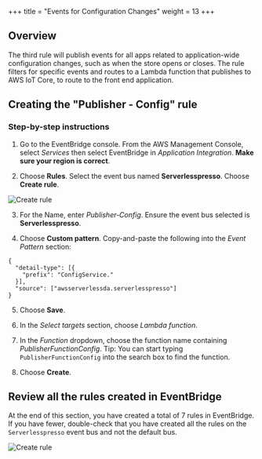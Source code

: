 +++
title = "Events for Configuration Changes"
weight = 13
+++

## Overview

The third rule will publish events for all apps related to application-wide configuration changes, such as when the store opens or closes. The rule filters for specific events and routes to a Lambda function that publishes to AWS IoT Core, to route to the front end application.

## Creating the "Publisher - Config" rule

### Step-by-step instructions ##

1. Go to the EventBridge console. From the AWS Management Console, select *Services* then select EventBridge in *Application Integration*. **Make sure your region is correct**.

2. Choose **Rules**. Select the event bus named **Serverlesspresso**. Choose **Create rule**.

![Create rule](../../images/se-mod2-logAll10.png)

3. For the Name, enter *Publisher-Config*. Ensure the event bus selected is **Serverlesspresso**.

4. Choose **Custom pattern**. Copy-and-paste the following into the *Event Pattern* section:
```
{
  "detail-type": [{
    "prefix": "ConfigService."
  }],
  "source": ["awsserverlessda.serverlesspresso"]
}
```

5. Choose **Save**.

6. In the *Select targets* section, choose *Lambda function*.

7. In the *Function* dropdown, choose the function name containing *PublisherFunctionConfig*. Tip: You can start typing `PublisherFunctionConfig` into the search box to find the function.

8. Choose **Create**.

## Review all the rules created in EventBridge

At the end of this section, you have created a total of 7 rules in EventBridge. If you have fewer, double-check that you have created all the rules on the `Serverlesspresso` event bus and not the default bus.

![Create rule](../images/se-mod3-publisher1.png)